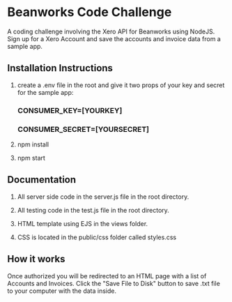 # Beanworks Code Challenge

A coding challenge involving the Xero API for Beanworks using NodeJS. Sign up for a Xero Account and save the accounts and invoice data from a sample app.

## Installation Instructions

1. create a .env file in the root and give it two props of your key and secret for the sample app:

   ### CONSUMER_KEY=[YOURKEY]

   ### CONSUMER_SECRET=[YOURSECRET]

2. npm install
3. npm start

## Documentation

1. All server side code in the server.js file in the root directory.

2. All testing code in the test.js file in the root directory.

3. HTML template using EJS in the views folder.

4. CSS is located in the public/css folder called styles.css

## How it works

Once authorized you will be redirected to an HTML page with a list of Accounts and Invoices. Click the "Save File to Disk" button to save .txt file to your computer with the data inside.
